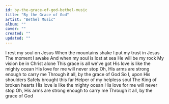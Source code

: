 ```yaml
---
id: by-the-grace-of-god-bethel-music
title: "By the Grace of God"
artist: "Bethel Music"
album: ""
cover: ""
created: ""
updated: ""
---
```


I rest my soul on Jesus
When the mountains shake
I put my trust in Jesus
The moment I awake
And when my soul is lost at sea
He will be my rock
My vision be in Christ alone
This grace is all we've got
His love is like the mighty ocean
His love for me will never stop
Oh, His arms are strong enough to carry me
Through it all, by the grace of God
So I, upon His shoulders
Safely brought this far
Helper of my helpless soul
The King of broken hearts
His love is like the mighty ocean
His love for me will never stop
Oh, His arms are strong enough to carry me
Through it all, by the grace of God
